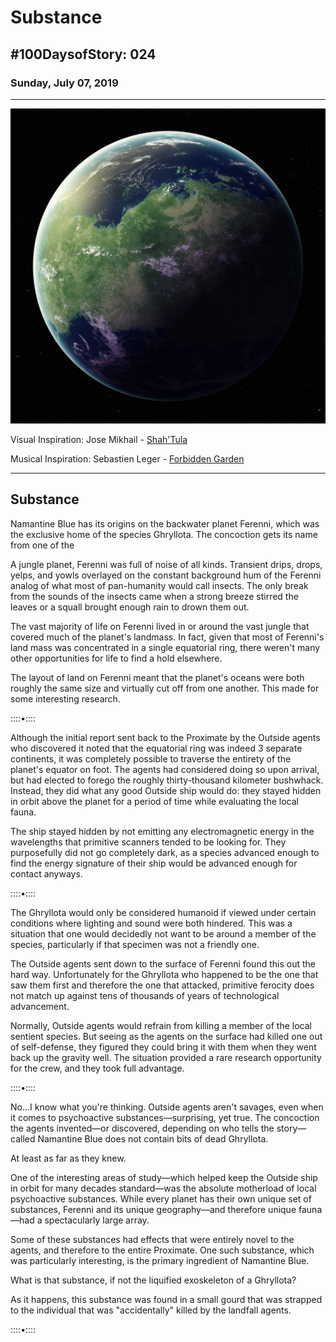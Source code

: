 # Substance

## #100DaysofStory: 024

### Sunday, July 07, 2019

---


![Substance Visual Inspiration: Shah'Tula by Jose Mikhail](substance.jpg)

Visual Inspiration: Jose Mikhail - [Shah'Tula](https://www.artstation.com/artwork/aKOn9)

Musical Inspiration: Sebastien Leger - [Forbidden Garden](https://open.spotify.com/track/4VwM1QAqDLdR2RVzeuG0A4)

---

## Substance

Namantine Blue has its origins on the backwater planet Ferenni, which was the exclusive home of the species Ghryllota. The concoction gets its name from one of the 

A jungle planet, Ferenni was full of noise of all kinds. Transient drips, drops, yelps, and yowls overlayed on the constant background hum of the Ferenni analog of what most of pan-humanity would call insects. The only break from the sounds of the insects came when a strong breeze stirred the leaves or a squall brought enough rain to drown them out.

The vast majority of life on Ferenni lived in or around the vast jungle that covered much of the planet's landmass. In fact, given that most of Ferenni's land mass was concentrated in a single equatorial ring, there weren't many other opportunities for life to find a hold elsewhere.

The layout of land on Ferenni meant that the planet's oceans were both roughly the same size and virtually cut off from one another. This made for some interesting research.

::::•::::

Although the initial report sent back to the Proximate by the Outside agents who discovered it noted that the equatorial ring was indeed 3 separate continents, it was completely possible to traverse the entirety of the planet's equator on foot. The agents had considered doing so upon arrival, but had elected to forego the roughly thirty-thousand kilometer bushwhack. Instead, they did what any good Outside ship would do: they stayed hidden in orbit above the planet for a period of time while evaluating the local fauna. 

The ship stayed hidden by not emitting any electromagnetic energy in the wavelengths that primitive scanners tended to be looking for. They purposefully did not go completely dark, as a species advanced enough to find the energy signature of their ship would be advanced enough for contact anyways.

::::•::::

The Ghryllota would only be considered humanoid if viewed under certain conditions where lighting and sound were both hindered. This was a situation that one would decidedly not want to be around a member of the species, particularly if that specimen was not a friendly one.

The Outside agents sent down to the surface of Ferenni found this out the hard way. Unfortunately for the Ghryllota who happened to be the one that saw them first and therefore the one that attacked, primitive ferocity does not match up against tens of thousands of years of technological advancement.

Normally, Outside agents would refrain from killing a member of the local sentient species. But seeing as the agents on the surface had killed one out of self-defense, they figured they could bring it with them when they went back up the gravity well. The situation provided a rare research opportunity for the crew, and they took full advantage.

::::•::::

No...I know what you're thinking. Outside agents aren't savages, even when it comes to psychoactive substances—surprising, yet true. The concoction the agents invented—or discovered, depending on who tells the story—called Namantine Blue does not contain bits of dead Ghryllota.

At least as far as they knew.

One of the interesting areas of study—which helped keep the Outside ship in orbit for many decades standard—was the absolute motherload of local psychoactive substances. While every planet has their own unique set of substances, Ferenni and its unique geography—and therefore unique fauna—had a spectacularly large array.

Some of these substances had effects that were entirely novel to the agents, and therefore to the entire Proximate. One such substance, which was particularly interesting, is the primary ingredient of Namantine Blue.

What is that substance, if not the liquified exoskeleton of a Ghryllota?

As it happens, this substance was found in a small gourd that was strapped to the individual that was "accidentally" killed by the landfall agents.

::::•::::














